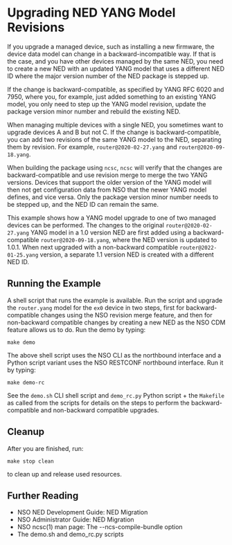 Upgrading NED YANG Model Revisions
==================================

If you upgrade a managed device, such as installing a new firmware, the device
data model can change in a backward-incompatible way. If that is the case, and
you have other devices managed by the same NED, you need to create a new NED
with an updated YANG model that uses a different NED ID where the major version
number of the NED package is stepped up.

If the change is backward-compatible, as specified by YANG RFC 6020 and 7950,
where you, for example, just added something to an existing YANG model, you only
need to step up the YANG model revision, update the package version minor
number and rebuild the existing NED.

When managing multiple devices with a single NED, you sometimes want to upgrade
devices A and B but not C. If the change is backward-compatible, you can add
two revisions of the same YANG model to the NED, separating them by revision.
For example, `router@2020-02-27.yang` and `router@2020-09-18.yang`.

When building the package using `ncsc`, `ncsc` will verify that the changes are
backward-compatible and use revision merge to merge the two YANG versions.
Devices that support the older version of the YANG model will then not get
configuration data from NSO that the newer YANG model defines, and vice versa.
Only the package version minor number needs to be stepped up, and the NED ID
can remain the same.

This example shows how a YANG model upgrade to one of two managed devices can
be performed. The changes to the original `router@2020-02-27.yang` YANG model
in a 1.0 version NED are first added using a backward-compatible
`router@2020-09-18.yang`, where the NED version is updated to 1.0.1. When next
upgraded with a non-backward compatible `router@2022-01-25.yang` version, a
separate 1.1 version NED is created with a different NED ID.

Running the Example
-------------------

A shell script that runs the example is available. Run the script and upgrade
the `router.yang` model for the `ex0` device in two steps, first for
backward-compatible changes using the NSO revision merge feature, and then
for non-backward compatible changes by creating a new NED as the NSO CDM
feature allows us to do. Run the demo by typing:

    make demo

The above shell script uses the NSO CLI as the northbound interface and a
Python script variant uses the NSO RESTCONF northbound interface. Run it by
typing:

    make demo-rc

See the `demo.sh` CLI shell script and `demo_rc.py` Python script + the
`Makefile` as called from the scripts for details on the steps to perform the
backward-compatible and non-backward compatible upgrades.

Cleanup
-------

After you are finished, run:

    make stop clean

to clean up and release used resources.

Further Reading
---------------

+ NSO NED Development Guide: NED Migration
+ NSO Administrator Guide: NED Migration
+ NSO ncsc(1) man page: The --ncs-compile-bundle option
+ The demo.sh and demo_rc.py scripts
